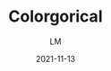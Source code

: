 ---
_id: oxay1d8k42na5vwfjr4b9apoxay1djk5
author: LM
title: Colorgorical
summary: A categorical color generator for data visualizations. It takes into account
  of perceptual distance.
features:
- Generate multiple colors systematically with one click;
- Tune the parameters such as Perceptual Distance, Name Difference, Pair Preference,
  and Name Uniqueness.
- The colors generated as beautiful.
links: []
categories:
- Publishing and Sharing
tags:
- Data Analysis
- Presentation
- Visualization
- Publication
platforms:
- Web
fields:
- General and Interdisciplinary
date: '2021-11-13'

---